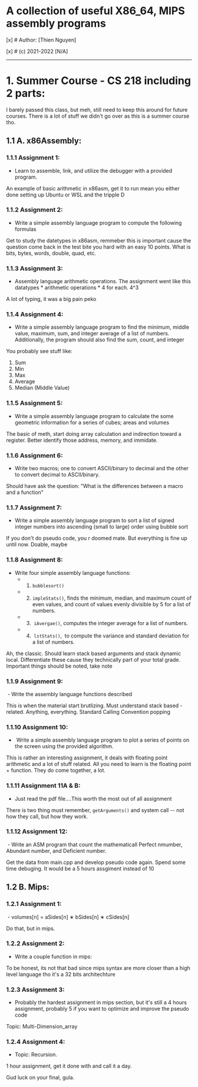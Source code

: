 # A collection of useful X86_64, MIPS assembly programs

[x] # Author: [Thien Nguyen]

[x] # (c) 2021-2022 [N/A]

---
# 1. Summer Course - CS 218 including 2 parts: 
I barely passed this class, but meh, still need to keep this around for future courses. There is a lot of stuff we didn't go over as this is a summer course tho.

## 1.1 A. x86Assembly:
### 1.1.1 Assignment 1:
- Learn to assemble, link, and utilize the debugger with a provided program.

An example of basic arithmetic in x86asm, get it to run mean you either done setting up Ubuntu or WSL and the tripple D

### 1.1.2 Assignment 2:
- Write a simple assembly language program to compute the following formulas

Get to study the datetypes in x86asm, remmeber this is important cause the question come back in the test bite you hard with an easy 10 points. What is bits, bytes, words, double, quad, etc.

### 1.1.3 Assignment 3:
- Assembly language arithmetic operations. The assignment went like this datatypes \* arithmetic operations \* 4 for each. 4^3

A lot of typing, it was a big pain peko

### 1.1.4 Assignment 4:
- Write a simple assembly language program to find the minimum, middle value, maximum, sum, and integer average of a list of numbers. Additionally, the program should also find the sum, count, and integer

You probably see stuff like:

1. Sum
2. Min
3. Max
4. Average
5. Median (Middle Value)

### 1.1.5 Assignment 5:
- Write a simple assembly language program to calculate the some geometric information for a series of cubes; areas and volumes

The basic of meth, start doing array calculation and indirection toward a register. Better identify those address, memory, and immidate.

### 1.1.6 Assignment 6:
- Write two macros; one to convert ASCII/binary to decimal and the other to convert decimal to ASCII/binary.

Should have ask the question: "What is the differences between a macro and a function"

### 1.1.7 Assignment 7:
- Write a simple assembly language program to sort a list of signed integer numbers into ascending (small to large) order using bubble sort

If you don't do pseudo code, you r doomed mate. But everything is fine up until now. Doable, maybe

### 1.1.8 Assignment 8:
- Write four simple assembly language functions:
	- 1. `bubblesort()`
	- 2. `impleStats()`, finds the minimum, median, and maximum count of even values, and count of values evenly divisible by 5 for a list of numbers.
	- 3.  `iAvergae()`, computes the integer average for a list of numbers.
	- 4.  `lstStats()`,  to compute the variance and standard deviation for a list of numbers.

Ah, the classic. Should learn stack based arguments and stack dynamic local. Differentiate these cause they technically part of your total grade. Important things should be noted, take note

### 1.1.9 Assignment 9:
 - Write the assembly language functions described

This is when the material start brutlizing. Must understand stack based - related. Anything, everything. Standard Calling Convention popping 

### 1.1.10 Assignment 10:
-  Write a simple assembly language program to plot a series of points on the screen using the provided algorithm.

This is rather an interesting assignment, it deals with floating point arithmetic and a lot of stuff related. All you need to learn is the floating point + function. They do come together, a lot.

### 1.1.11 Assignment 11A & B:
- Just read the pdf file....This worth the most out of all assignment

There is two thing must remember, `getArguments()` and system call -- not how they call, but how they work. 

### 1.1.12 Assignment 12:
 - Write an ASM program that count the mathematicall Perfect nmumber, Abundant number, and Deficient number.

Get the data from main.cpp and develop pseudo code again. Spend some time debuging. It would be a 5 hours assgiment instead of 10

## 1.2 B. Mips:
### 1.2.1 Assignment 1:
 - volumes[n] = aSides[n] ∗ bSides[n] ∗ cSides[n]

Do that, but in mips.

### 1.2.2 Assignment 2:
- Write a couple function in mips:

To be honest, its not that bad since mips syntax are more closer than a high level language tho it's a 32 bits architechture

### 1.2.3 Assignment 3:
- Probably the hardest assignment in mips section, but it's still a 4 hours assignment, probably 5 if you want to optimize and improve the pseudo code

Topic: Multi-Dimension_array

### 1.2.4 Assignment 4:
- Topic: Recursion.

1 hour assignment, get it done with and call it a day. 

Gud luck on your final, gula.